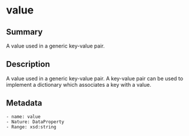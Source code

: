 <!-- Automatically generated by spec-parser v2.0.0 on 2023-12-25T20:28:21.783513+00:00 -->
<!-- SPDX-License-Identifier: Community-Spec-1.0 -->

# value

## Summary

A value used in a generic key-value pair.


## Description

A value used in a generic key-value pair.
A key-value pair can be used to implement a dictionary which associates a key with a value.


## Metadata

    - name: value
    - Nature: DataProperty
    - Range: xsd:string




